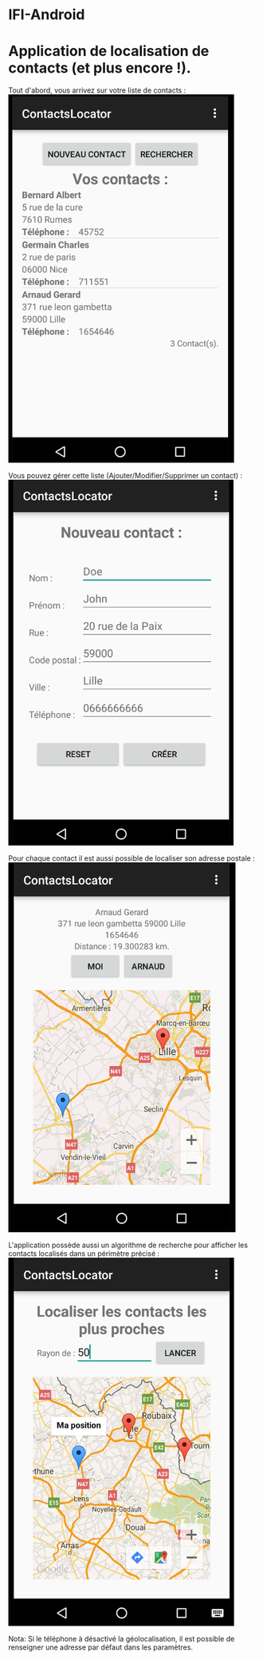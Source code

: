 IFI-Android
===========

Application de localisation de contacts (et plus encore !).
===========================================================

Tout d'abord, vous arrivez sur votre liste de contacts :
![Alt text](https://github.com/TVerbaere/IFIAndroid-App/blob/master/images/Sans%20titre3.png)

Vous pouvez gérer cette liste (Ajouter/Modifier/Supprimer un contact) :
![Alt text](https://github.com/TVerbaere/IFIAndroid-App/blob/master/images/Sans%20titre4.png)

Pour chaque contact il est aussi possible de localiser son adresse postale :
![Alt text](https://github.com/TVerbaere/IFIAndroid-App/blob/master/images/Sans%20titre2.png)

L'application possède aussi un algorithme de recherche pour afficher les contacts localisés dans un périmètre précisé :
![Alt text](https://github.com/TVerbaere/IFIAndroid-App/blob/master/images/Sans%20titre.png)

Nota:
Si le téléphone à désactivé la géolocalisation, il est possible de renseigner une adresse par défaut dans les paramètres.
